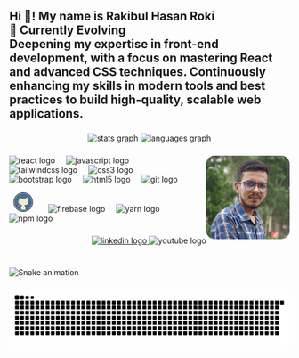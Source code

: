 <h2 align="left">Hi 👋! My name is  Rakibul Hasan Roki<br>🌱 Currently Evolving<br>Deepening my expertise in front-end development, with a focus on mastering React and advanced CSS techniques. Continuously enhancing my skills in modern tools and best practices to build high-quality, scalable web applications.</h2>

###

<div align="center">
  <img src="https://github-readme-stats.vercel.app/api?username=rakibulhasanroki&hide_title=false&hide_rank=false&show_icons=true&include_all_commits=true&count_private=true&disable_animations=false&theme=dracula&locale=en&hide_border=false" height="150" alt="stats graph"  />
  <img src="https://github-readme-stats.vercel.app/api/top-langs?username=rakibulhasanroki&locale=en&hide_title=false&layout=compact&card_width=320&langs_count=5&theme=dracula&hide_border=false" height="150" alt="languages graph"  />
</div>

###

<img align="right" height="150"  style="border-radius: 10%;" src="./images/roki.png" />

###

<div align="left">
  <img src="https://cdn.jsdelivr.net/gh/devicons/devicon/icons/react/react-original.svg" height="30" alt="react logo"  />
  <img width="12" />
  <img src="https://cdn.jsdelivr.net/gh/devicons/devicon/icons/javascript/javascript-original.svg" height="30" alt="javascript logo"  />
  <img width="12" />
  <img src="https://cdn.jsdelivr.net/gh/devicons/devicon/icons/tailwindcss/tailwindcss-original-wordmark.svg" height="30" alt="tailwindcss logo"  />
  <img width="12" />
  <img src="https://cdn.jsdelivr.net/gh/devicons/devicon/icons/css3/css3-original.svg" height="30" alt="css3 logo"  />
  <img width="12" />
  <img src="https://cdn.jsdelivr.net/gh/devicons/devicon/icons/bootstrap/bootstrap-original.svg" height="30" alt="bootstrap logo"  />
  <img width="12" />
  <img src="https://cdn.jsdelivr.net/gh/devicons/devicon/icons/html5/html5-original.svg" height="30" alt="html5 logo"  />
  <img width="12" />
  <img src="https://cdn.jsdelivr.net/gh/devicons/devicon/icons/git/git-original.svg" height="30" alt="git logo"  />
  <img width="12" />
  <svg xmlns="http://www.w3.org/2000/svg" x="0px" y="0px" width="50" height="50" viewBox="0 0 100 70">
<circle cx="50" cy="50" r="30" fill="#4e6e91"></circle><path fill="#6693c1" d="M50,83c-18.196,0-33-14.804-33-33s14.804-33,33-33s33,14.804,33,33S68.196,83,50,83z M50,22 c-15.439,0-28,12.561-28,28s12.561,28,28,28s28-12.561,28-28S65.439,22,50,22z"></path><path fill="#eeecd9" d="M69.457,49.039c0-3.321-1.305-6.334-3.419-8.573c0.396-2.203,0.351-5.301-0.538-7.966 c-4.475,0-8.114,3.447-8.702,4H43.994c-0.589-0.552-4.019-4-8.494-4c-0.8,2.401-1.087,5.233-0.846,7.295 c-2.518,2.286-4.108,5.575-4.108,9.245c0,6.908,5.599,12.459,12.507,12.459H45.5c-2.003,0.917-3.635,2.756-4,5 c-2,0-4.864-0.182-6.181-2.158c-2.46-3.69-3.59-3.69-4.819-3.69c-1.23,0-1.33,1.23-0.1,2.46s1.23,1.23,2.46,3.69 C33.872,68.828,36.5,70.5,41.5,70.5v6.6c0,0,6.346,1.4,8.5,1.4s8.5-1.4,8.5-1.4l0-9.445c0-2.718-1.681-5.092-4-6.155h2.449 C63.858,61.5,69.457,55.947,69.457,49.039z"></path><path fill="#1f212b" d="M50,85c-19.299,0-35-15.701-35-35s15.701-35,35-35s35,15.701,35,35S69.299,85,50,85z M50,17 c-18.196,0-33,14.804-33,33s14.804,33,33,33s33-14.804,33-33S68.196,17,50,17z"></path><path fill="#1f212b" d="M50,79c-15.99,0-29-13.009-29-29s13.01-29,29-29s29,13.009,29,29c0,2.925-0.435,5.812-1.291,8.582 c-0.082,0.263-0.364,0.411-0.625,0.33c-0.264-0.082-0.412-0.361-0.33-0.625C77.581,55.612,78,52.825,78,50 c0-15.439-12.561-28-28-28S22,34.561,22,50s12.561,28,28,28c5.856,0,11.464-1.788,16.217-5.171c0.225-0.16,0.536-0.107,0.697,0.117 c0.16,0.225,0.107,0.537-0.117,0.697C61.873,77.147,56.065,79,50,79z"></path><path fill="#1f212b" d="M68.631,72.068c-0.14,0-0.279-0.059-0.378-0.173c-0.181-0.209-0.158-0.525,0.051-0.706 c0.739-0.638,1.452-1.324,2.122-2.037c0.188-0.202,0.505-0.21,0.706-0.023c0.201,0.189,0.212,0.505,0.023,0.707 c-0.693,0.739-1.433,1.449-2.197,2.11C68.863,72.028,68.747,72.068,68.631,72.068z"></path><path fill="#1f212b" d="M72.494,68.002c-0.107,0-0.216-0.035-0.308-0.105c-0.218-0.17-0.257-0.484-0.087-0.702 c1.649-2.118,2.982-4.452,3.963-6.938c0.101-0.258,0.392-0.382,0.648-0.282c0.257,0.102,0.383,0.392,0.281,0.648 c-1.015,2.575-2.396,4.993-4.104,7.186C72.79,67.936,72.643,68.002,72.494,68.002z"></path><path fill="#1f212b" d="M58.5,77.6c-0.276,0-0.5-0.224-0.5-0.5v-9.445c0-2.431-1.456-4.668-3.708-5.701 c-0.214-0.098-0.331-0.332-0.28-0.561C54.062,61.164,54.265,61,54.5,61h2.449c6.621,0,12.008-5.366,12.008-11.961 c0-3.064-1.166-5.987-3.282-8.229c-0.109-0.115-0.157-0.275-0.129-0.432c0.333-1.854,0.39-4.725-0.409-7.37 c-3.682,0.162-6.795,2.725-7.987,3.848C57.057,36.943,56.925,37,56.798,37H43.993c-0.127,0-0.249-0.048-0.342-0.135l-0.092-0.087 c-3.078-2.927-5.829-3.686-7.697-3.77c-0.662,2.162-0.941,4.762-0.712,6.729c0.019,0.16-0.042,0.319-0.161,0.428 c-2.506,2.275-3.943,5.51-3.943,8.875C31.046,55.635,36.433,61,43.053,61H45.5c0.235,0,0.438,0.164,0.488,0.394 c0.051,0.229-0.066,0.463-0.28,0.561c-1.974,0.904-3.397,2.676-3.715,4.625C41.954,66.822,41.745,67,41.5,67 c-2.333,0-5.191-0.271-6.598-2.38c-2.311-3.467-3.28-3.467-4.403-3.467c-0.14,0-0.385,0.023-0.448,0.178 c-0.086,0.206,0.031,0.756,0.702,1.428c1.287,1.287,1.311,1.335,2.554,3.82C34.409,68.785,37.319,70,41.5,70 c0.276,0,0.5,0.224,0.5,0.5v6.6c0,0.276-0.224,0.5-0.5,0.5S41,77.376,41,77.1v-6.105c-5.797-0.131-7.866-2.525-8.588-3.969 c-1.194-2.387-1.194-2.387-2.366-3.56c-0.869-0.869-1.213-1.81-0.919-2.518c0.209-0.505,0.709-0.795,1.372-0.795 c1.588,0,2.81,0.272,5.235,3.912c1.069,1.604,3.359,1.9,5.356,1.932c0.362-1.545,1.309-2.965,2.63-3.997h-0.668 c-7.172,0-13.007-5.813-13.007-12.959c0-3.562,1.485-6.988,4.084-9.442c-0.209-2.203,0.128-4.956,0.896-7.257 C35.094,32.138,35.285,32,35.5,32c2.036,0,5.192,0.696,8.692,4h12.409c1.427-1.311,4.847-4,8.898-4 c0.215,0,0.406,0.138,0.475,0.342c0.935,2.802,0.928,5.901,0.598,7.965c2.185,2.404,3.385,5.495,3.385,8.732 C69.957,56.186,64.122,62,56.949,62h-0.693C57.963,63.368,59,65.442,59,67.655V77.1C59,77.376,58.776,77.6,58.5,77.6z"></path><path fill="#1f212b" d="M34.238,45.97c-0.063,0-0.127-0.012-0.188-0.037c-0.256-0.104-0.379-0.396-0.274-0.651 c0.476-1.167,1.167-2.226,2.057-3.148c0.192-0.198,0.509-0.204,0.707-0.013c0.199,0.192,0.205,0.508,0.014,0.707 c-0.802,0.831-1.425,1.783-1.852,2.831C34.622,45.853,34.436,45.97,34.238,45.97z"></path><path fill="#1f212b" d="M33.66,51.021c-0.241,0-0.454-0.176-0.493-0.422c-0.08-0.51-0.121-1.034-0.121-1.558 c0-0.533,0.042-1.067,0.124-1.59c0.044-0.273,0.305-0.459,0.572-0.416c0.272,0.043,0.459,0.299,0.416,0.572 c-0.074,0.471-0.112,0.953-0.112,1.434c0,0.472,0.037,0.943,0.109,1.402c0.043,0.273-0.144,0.529-0.416,0.572 C33.713,51.019,33.687,51.021,33.66,51.021z"></path><path fill="#1f212b" d="M41.457,58.914c-0.028,0-0.057-0.002-0.085-0.007c-3.442-0.585-6.372-2.975-7.646-6.238 c-0.101-0.257,0.026-0.547,0.284-0.647c0.256-0.101,0.547,0.027,0.647,0.284c1.146,2.938,3.783,5.089,6.882,5.615 c0.271,0.046,0.455,0.305,0.409,0.577C41.907,58.741,41.696,58.914,41.457,58.914z"></path>
</svg>
  <img width="12" />
  <img src="https://cdn.jsdelivr.net/gh/devicons/devicon/icons/firebase/firebase-plain.svg" height="30" alt="firebase logo"  />
  <img width="12" />
  <img src="https://cdn.jsdelivr.net/gh/devicons/devicon/icons/yarn/yarn-original.svg" height="30" alt="yarn logo"  />
  <img width="12" />
  <img src="https://cdn.jsdelivr.net/gh/devicons/devicon/icons/npm/npm-original-wordmark.svg" height="30" alt="npm logo"  />
</div>

###

<div align="right">
  <a href="https://www.linkedin.com/in/rakibulhasanroki/" target="_blank">
    <img src="https://img.shields.io/static/v1?message=LinkedIn&logo=linkedin&label=&color=0077B5&logoColor=white&labelColor=&style=for-the-badge" height="36" alt="linkedin logo"  />
  </a>
  <img src="https://img.shields.io/static/v1?message=Youtube&logo=youtube&label=&color=FF0000&logoColor=white&labelColor=&style=for-the-badge" height="36" alt="youtube logo"  />
</div>

###

<br clear="both">

<img src="https://raw.githubusercontent.com/rakibulhasanroki/rakibulhasanroki/output/snake.svg" alt="Snake animation" />

###

<picture>
  <source media="(prefers-color-scheme: dark)" srcset="https://raw.githubusercontent.com/rakibulhasanroki/rakibulhasanroki/output/github-snake-dark.svg" />
  <source media="(prefers-color-scheme: light)" srcset="https://raw.githubusercontent.com/rakibulhasanroki/rakibulhasanroki/output/github-snake.svg" />
  <img alt="github-snake" src="https://raw.githubusercontent.com/rakibulhasanroki/rakibulhasanroki/output/github-snake.svg" />
</picture>
